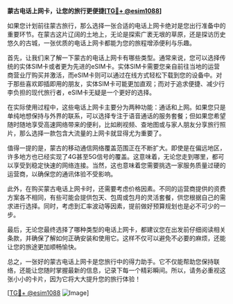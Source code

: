 **蒙古电话上网卡，让您的旅行更便捷[[TG💪+ @esim1088](https://t.me/s/esim1088)]**

如果您计划前往蒙古旅行，那么选择一张合适的电话上网卡绝对是您出行准备中的重要环节。在蒙古这片辽阔的土地上，无论是探索广袤无垠的草原，还是探访历史悠久的古城，一张优质的电话上网卡都能为您的旅程增添便利与乐趣。

首先，让我们来了解一下蒙古的电话上网卡有哪些类型。通常来说，您可以选择传统的实体SIM卡或者更为先进的eSIM卡。实体SIM卡需要您亲自前往当地的运营商营业厅购买并激活，而eSIM卡则可以通过在线方式轻松下载到您的设备中。对于那些喜欢即插即用的朋友，实体SIM卡可能更加直观；而对于追求便捷、减少行李负担的现代旅行者，eSIM卡无疑是一个更好的选择。

在实际使用过程中，这些电话上网卡主要分为两种功能：通话和上网。如果您只是单纯地想保持与外界的联系，可以选择专注于语音通话的服务套餐；但如果您希望随时随地享受高速网络带来的便利，比如刷视频、查地图或与家人朋友分享旅行照片，那么选择一款包含大流量的上网卡就显得尤为重要了。

值得一提的是，蒙古的移动通信网络覆盖范围正在不断扩大。即使是在偏远地区，许多地方也已经实现了4G甚至5G信号的覆盖。这意味着，无论您走到哪里，都可以享受到稳定快速的网络连接。当然，这也意味着您需要挑选一家服务质量过硬的运营商，以确保您的通讯体验不受影响。

此外，在购买蒙古电话上网卡时，还需要考虑价格因素。不同的运营商提供的资费方案各不相同，有些可能会提供包天、包周或包月的灵活套餐，供您根据自己的需求进行选择。同时，考虑到汇率波动等因素，提前做好预算规划也是必不可少的一步。

最后，无论您最终选择了哪种类型的电话上网卡，都建议您在出发前仔细阅读相关条款，并确保了解如何正确安装和使用它。这样不仅可以避免不必要的麻烦，还能让您的旅途更加顺畅愉快。

总之，一张好的蒙古电话上网卡是您旅行中的得力助手。它不仅能帮助您保持联络，还能让您随时掌握最新的信息，记录下每一个精彩瞬间。所以，请务必重视这张小小的卡片，因为它将大大提升您的旅行体验！

[[TG💪+ @esim1088](https://t.me/s/esim1088) ![Image](https://i.postimg.cc/4NQfJmqS/Snipaste-2025-05-13-00-14-12.png)]